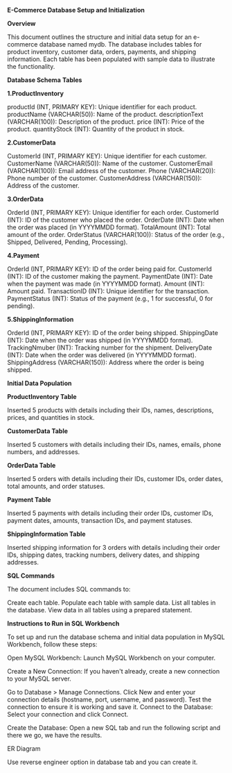 **E-Commerce Database Setup and Initialization**


**Overview**

This document outlines the structure and initial data setup for an e-commerce database named mydb. The database includes tables for product inventory, customer data, orders, payments, and shipping information. Each table has been populated with sample data to illustrate the functionality.

**Database Schema**
**Tables**

**1.ProductInventory**

productId (INT, PRIMARY KEY): Unique identifier for each product.
productName (VARCHAR(50)): Name of the product.
descriptionText (VARCHAR(100)): Description of the product.
price (INT): Price of the product.
quantityStock (INT): Quantity of the product in stock.

**2.CustomerData**

CustomerId (INT, PRIMARY KEY): Unique identifier for each customer.
CustomerName (VARCHAR(50)): Name of the customer.
CustomerEmail (VARCHAR(100)): Email address of the customer.
Phone (VARCHAR(20)): Phone number of the customer.
CustomerAddress (VARCHAR(150)): Address of the customer.

**3.OrderData**

OrderId (INT, PRIMARY KEY): Unique identifier for each order.
CustomerId (INT): ID of the customer who placed the order.
OrderDate (INT): Date when the order was placed (in YYYYMMDD format).
TotalAmount (INT): Total amount of the order.
OrderStatus (VARCHAR(100)): Status of the order (e.g., Shipped, Delivered, Pending, Processing).

**4.Payment**

OrderId (INT, PRIMARY KEY): ID of the order being paid for.
CustomerId (INT): ID of the customer making the payment.
PaymentDate (INT): Date when the payment was made (in YYYYMMDD format).
Amount (INT): Amount paid.
TransactionID (INT): Unique identifier for the transaction.
PaymentStatus (INT): Status of the payment (e.g., 1 for successful, 0 for pending).

**5.ShippingInformation**

OrderId (INT, PRIMARY KEY): ID of the order being shipped.
ShippingDate (INT): Date when the order was shipped (in YYYYMMDD format).
TrackingNmuber (INT): Tracking number for the shipment.
DeliveryDate (INT): Date when the order was delivered (in YYYYMMDD format).
ShippingAddress (VARCHAR(150)): Address where the order is being shipped.


**Initial Data Population**

**ProductInventory Table**

Inserted 5 products with details including their IDs, names, descriptions, prices, and quantities in stock.

**CustomerData Table**

Inserted 5 customers with details including their IDs, names, emails, phone numbers, and addresses.

**OrderData Table**

Inserted 5 orders with details including their IDs, customer IDs, order dates, total amounts, and order statuses.

**Payment Table**

Inserted 5 payments with details including their order IDs, customer IDs, payment dates, amounts, transaction IDs, and payment statuses.

**ShippingInformation Table**

Inserted shipping information for 3 orders with details including their order IDs, shipping dates, tracking numbers, delivery dates, and shipping addresses.

**SQL Commands**

The document includes SQL commands to:

Create each table.
Populate each table with sample data.
List all tables in the database.
View data in all tables using a prepared statement.

**Instructions to Run in SQL Workbench**

To set up and run the database schema and initial data population in MySQL Workbench, follow these steps:

Open MySQL Workbench: Launch MySQL Workbench on your computer.

Create a New Connection: If you haven't already, create a new connection to your MySQL server.

Go to Database > Manage Connections.
Click New and enter your connection details (hostname, port, username, and password).
Test the connection to ensure it is working and save it.
Connect to the Database: Select your connection and click Connect.

Create the Database: Open a new SQL tab and run the following script and there we go, we have the results.

ER Diagram

Use reverse engineer option in database tab and you can create it.
